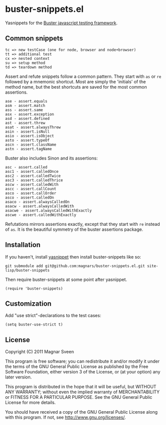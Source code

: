 # buster-snippets.el

Yasnippets for the [Buster javascript testing framework](http://busterjs.org).

## Common snippets

    tc => new testCase (one for node, browser and node+browser)
    tt => additional test
    cx => nested context
    su => setup method
    td => teardown method

Assert and refute snippets follow a common pattern. They start with `as` or `re`
followed by a mnemonic shortcut. Most are simply the 'initials' of the method name, but
the best shortcuts are saved for the most common assertions.

    ase - assert.equals
    asm - assert.match
    ass - assert.same
    asx - assert.exception
    asd - assert.defined
    ast - assert.threw
    asat - assert.alwaysThrew
    asin - assert.isNull
    asio - assert.isObject
    asto - assert.typeOf
    ascn - assert.className
    astn - assert.tagName

Buster also includes Sinon and its assertions:

    asc - assert.called
    asc1 - assert.calledOnce
    asc2 - assert.calledTwice
    asc3 - assert.calledThrice
    ascw - assert.calledWith
    ascc - assert.callCount
    asco - assert.callOrder
    asco - assert.calledOn
    asaco - assert.alwaysCalledOn
    asacw - assert.alwaysCalledWith
    asacwe - assert.alwaysCalledWithExactly
    ascwe - assert.calledWithExactly

Refutations mirrors assertions exactly, except that they start with `re` instead of
`as`. It is the beautiful symmetry of the buster assertions package.

## Installation

If you haven't, install [yasnippet](http://capitaomorte.github.com/yasnippet/)
then install buster-snippets like so:

    git submodule add git@github.com:magnars/buster-snippets.el.git site-lisp/buster-snippets

Then require buster-snippets at some point after yasnippet.

    (require 'buster-snippets)

## Customization

Add "use strict"-declarations to the test cases:

    (setq buster-use-strict t)

## License

Copyright (C) 2011 Magnar Sveen

This program is free software; you can redistribute it and/or modify
it under the terms of the GNU General Public License as published by
the Free Software Foundation, either version 3 of the License, or
(at your option) any later version.

This program is distributed in the hope that it will be useful,
but WITHOUT ANY WARRANTY; without even the implied warranty of
MERCHANTABILITY or FITNESS FOR A PARTICULAR PURPOSE.  See the
GNU General Public License for more details.

You should have received a copy of the GNU General Public License
along with this program.  If not, see <http://www.gnu.org/licenses/>.
